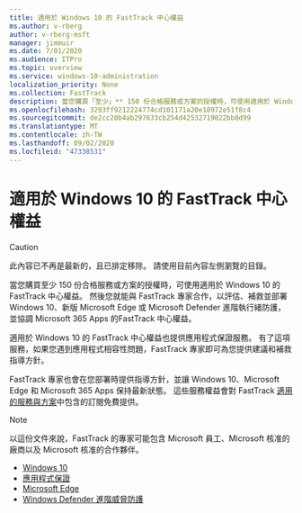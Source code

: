```yaml
---
title: 適用於 Windows 10 的 FastTrack 中心權益
ms.author: v-rberg
author: v-rberg-msft
manager: jimmuir
ms.date: 7/01/2020
ms.audience: ITPro
ms.topic: overview
ms.service: windows-10-administration
localization_priority: None
ms.collection: FastTrack
description: 當您購買「至少」** 150 份合格服務或方案的授權時，可使用適用於 Windows 10 的 FastTrack 中心權益。
ms.openlocfilehash: 3293ff9212224774cd101171a20e18972e51f8c4
ms.sourcegitcommit: de2cc20b4ab297633cb254d42532719022bb8d99
ms.translationtype: MT
ms.contentlocale: zh-TW
ms.lasthandoff: 09/02/2020
ms.locfileid: "47338531"
---
```

# <a name="fasttrack-center-benefit-for-windows-10"></a>適用於 Windows 10 的 FastTrack 中心權益

> [!CAUTION]
> 此內容已不再是最新的，且已排定移除。 請使用目前內容左側瀏覽的目錄。

當您購買至少 150 份合格服務或方案的授權時，可使用適用於 Windows 10 的 FastTrack 中心權益。 然後您就能與 FastTrack 專家合作，以評估、補救並部署 Windows 10、新版 Microsoft Edge 或 Microsoft Defender 進階執行緒防護，並協調 Microsoft 365 Apps 的FastTrack 中心權益。 

適用於 Windows 10 的 FastTrack 中心權益也提供應用程式保證服務。 有了這項服務，如果您遇到應用程式相容性問題，FastTrack 專家即可為您提供建議和補救指導方針。 

FastTrack 專家也會在您部署時提供指導方針，並讓 Windows 10、Microsoft Edge 和 Microsoft 365 Apps 保持最新狀態。 這些服務權益會對 FastTrack [適用的服務與方案](M365-eligible-services-and-plans.md)中包含的訂閱免費提供。
  
> [!NOTE]
> 以這份文件來說，FastTrack 的專家可能包含 Microsoft 員工、Microsoft 核准的廠商以及 Microsoft 核准的合作夥伴。 
    
- [Windows 10](Win-10-windows-10.md)
- [應用程式保證](Win-10-app-assure.md)
- [Microsoft Edge](Win-10-microsoft-edge.md)
- [Windows Defender 進階威脅防護](Win-10-microsoft-defender-atp.md)

